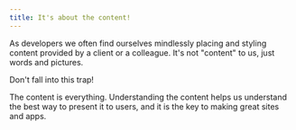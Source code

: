 ```yaml
---
title: It's about the content!
---
```


As developers we often find ourselves mindlessly placing and styling content provided by a client or a colleague. It's not "content" to us, just words and pictures.

Don't fall into this trap!

The content is everything. Understanding the content helps us understand the best way to present it to users, and it is the key to making great sites and apps. 
